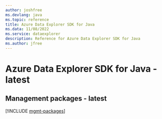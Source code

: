 ```yaml
---
author: joshfree
ms.devlang: java
ms.topic: reference
title: Azure Data Explorer SDK for Java
ms.data: 11/08/2022
ms.service: dataexplorer
description: Reference for Azure Data Explorer SDK for Java
ms.author: jfree
---
```

# Azure Data Explorer SDK for Java - latest

## Management packages - latest
[!INCLUDE [mgmt-packages](data-explorer-mgmt-index.md)]